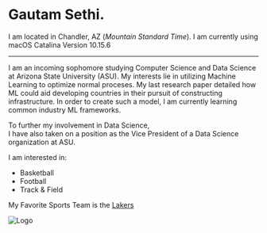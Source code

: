 # Gautam Sethi.
I am located in Chandler, AZ (*Mountain Standard Time*). 
I am currently using macOS Catalina Version 10.15.6

---

I am an incoming sophomore studying Computer Science and Data Science at Arizona State University (ASU). My interests lie in utilizing Machine Learning to optimize normal proceses. 
My last research paper detailed how ML could aid developing countries in their pursuit of constructing infrastructure. In order to create such a model, I am currently 
learning common industry ML frameworks. 

To further my involvement in Data Science,  
I have also taken on a position as the Vice President of a Data Science organization at ASU.

I am interested in: 

  * Basketball
  * Football
  * Track & Field
  
  My Favorite Sports Team is the [Lakers](https://www.nba.com/lakers/)
  
  ![Logo](https://upload.wikimedia.org/wikipedia/commons/3/3c/Los_Angeles_Lakers_logo.svg "Team Logo 1")
